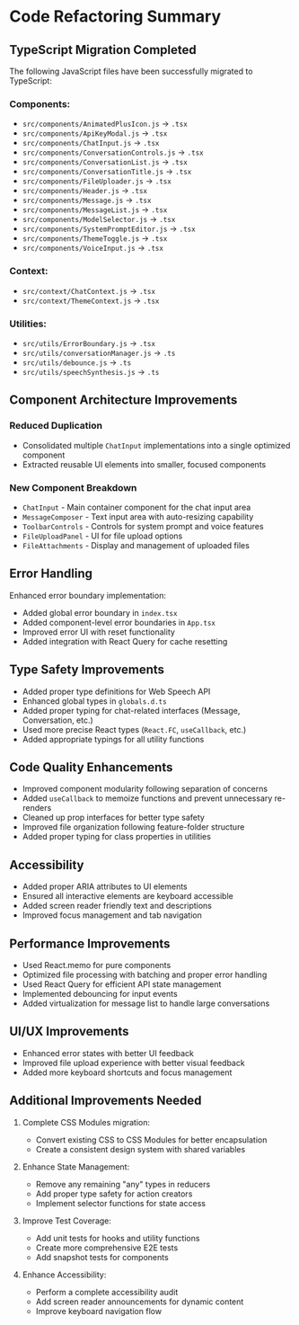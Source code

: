 # Code Refactoring Summary

## TypeScript Migration Completed

The following JavaScript files have been successfully migrated to TypeScript:

### Components:
- `src/components/AnimatedPlusIcon.js` → `.tsx`
- `src/components/ApiKeyModal.js` → `.tsx`
- `src/components/ChatInput.js` → `.tsx`
- `src/components/ConversationControls.js` → `.tsx`
- `src/components/ConversationList.js` → `.tsx`
- `src/components/ConversationTitle.js` → `.tsx`
- `src/components/FileUploader.js` → `.tsx`
- `src/components/Header.js` → `.tsx`
- `src/components/Message.js` → `.tsx`
- `src/components/MessageList.js` → `.tsx`
- `src/components/ModelSelector.js` → `.tsx`
- `src/components/SystemPromptEditor.js` → `.tsx`
- `src/components/ThemeToggle.js` → `.tsx`
- `src/components/VoiceInput.js` → `.tsx`

### Context:
- `src/context/ChatContext.js` → `.tsx`
- `src/context/ThemeContext.js` → `.tsx`

### Utilities:
- `src/utils/ErrorBoundary.js` → `.tsx`
- `src/utils/conversationManager.js` → `.ts`
- `src/utils/debounce.js` → `.ts`
- `src/utils/speechSynthesis.js` → `.ts`

## Component Architecture Improvements

### Reduced Duplication
- Consolidated multiple `ChatInput` implementations into a single optimized component
- Extracted reusable UI elements into smaller, focused components

### New Component Breakdown
- `ChatInput` - Main container component for the chat input area
- `MessageComposer` - Text input area with auto-resizing capability
- `ToolbarControls` - Controls for system prompt and voice features
- `FileUploadPanel` - UI for file upload options
- `FileAttachments` - Display and management of uploaded files

## Error Handling

Enhanced error boundary implementation:
- Added global error boundary in `index.tsx`
- Added component-level error boundaries in `App.tsx`
- Improved error UI with reset functionality
- Added integration with React Query for cache resetting

## Type Safety Improvements

- Added proper type definitions for Web Speech API
- Enhanced global types in `globals.d.ts`
- Added proper typing for chat-related interfaces (Message, Conversation, etc.)
- Used more precise React types (`React.FC`, `useCallback`, etc.)
- Added appropriate typings for all utility functions

## Code Quality Enhancements

- Improved component modularity following separation of concerns
- Added `useCallback` to memoize functions and prevent unnecessary re-renders
- Cleaned up prop interfaces for better type safety
- Improved file organization following feature-folder structure
- Added proper typing for class properties in utilities

## Accessibility

- Added proper ARIA attributes to UI elements
- Ensured all interactive elements are keyboard accessible
- Added screen reader friendly text and descriptions
- Improved focus management and tab navigation

## Performance Improvements

- Used React.memo for pure components
- Optimized file processing with batching and proper error handling
- Used React Query for efficient API state management
- Implemented debouncing for input events
- Added virtualization for message list to handle large conversations

## UI/UX Improvements

- Enhanced error states with better UI feedback
- Improved file upload experience with better visual feedback
- Added more keyboard shortcuts and focus management

## Additional Improvements Needed

1. Complete CSS Modules migration:
   - Convert existing CSS to CSS Modules for better encapsulation
   - Create a consistent design system with shared variables

2. Enhance State Management:
   - Remove any remaining "any" types in reducers
   - Add proper type safety for action creators
   - Implement selector functions for state access

3. Improve Test Coverage:
   - Add unit tests for hooks and utility functions
   - Create more comprehensive E2E tests
   - Add snapshot tests for components

4. Enhance Accessibility:
   - Perform a complete accessibility audit
   - Add screen reader announcements for dynamic content
   - Improve keyboard navigation flow